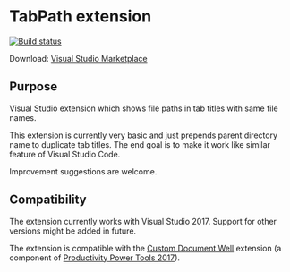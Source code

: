 # TabPath extension

[![Build status](https://ci.appveyor.com/api/projects/status/wto719b7q7k0lpup?svg=true)](https://ci.appveyor.com/project/DarkDaskin/vstabpath)

Download: [Visual Studio Marketplace](https://marketplace.visualstudio.com/items?itemName=darkdaskin.tabpath)

## Purpose

Visual Studio extension which shows file paths in tab titles with same file names.

This extension is currently very basic and just prepends parent directory name to duplicate tab titles. The end goal is to make it work like similar feature of Visual Studio Code.

Improvement suggestions are welcome.

## Compatibility

The extension currently works with Visual Studio 2017. Support for other versions might be added in future.

The extension is compatible with the [Custom Document Well](https://marketplace.visualstudio.com/items?itemName=VisualStudioPlatformTeam.CustomDocumentWell) extension (a component of [Productivity Power Tools 2017](https://marketplace.visualstudio.com/items?itemName=VisualStudioProductTeam.ProductivityPowerPack2017)).